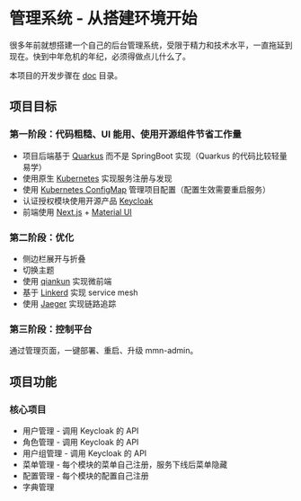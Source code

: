 # 管理系统 - 从搭建环境开始

很多年前就想搭建一个自己的后台管理系统，受限于精力和技术水平，一直拖延到现在。快到中年危机的年纪，必须得做点儿什么了。

本项目的开发步骤在 [doc](./doc) 目录。

## 项目目标

### 第一阶段：代码粗糙、UI 能用、使用开源组件节省工作量

- 项目后端基于 [Quarkus](https://quarkus.io/) 而不是 SpringBoot 实现（Quarkus 的代码比较轻量易学）
- 使用原生 [Kubernetes](https://kubernetes.io/) 实现服务注册与发现
- 使用 [Kubernetes ConfigMap](https://kubernetes.io/docs/concepts/configuration/configmap/) 管理项目配置（配置生效需要重启服务）
- 认证授权模块使用开源产品 [Keycloak](https://www.keycloak.org/)
- 前端使用 [Next.js](https://nextjs.org/) + [Material UI](https://mui.com/)

### 第二阶段：优化

- 侧边栏展开与折叠
- 切换主题
- 使用 [qiankun](https://qiankun.umijs.org/zh/guide) 实现微前端
- 基于 [Linkerd](https://linkerd.io/) 实现 service mesh
- 使用 [Jaeger](https://www.jaegertracing.io/) 实现链路追踪

### 第三阶段：控制平台

通过管理页面，一键部署、重启、升级 mmn-admin。

## 项目功能

### 核心项目

- 用户管理 - 调用 Keycloak 的 API
- 角色管理 - 调用 Keycloak 的 API
- 用户组管理 - 调用 Keycloak 的 API
- 菜单管理 - 每个模块的菜单自己注册，服务下线后菜单隐藏
- 配置管理 - 每个模块的配置自己注册
- 字典管理
